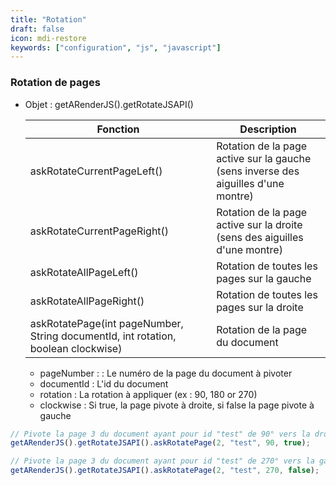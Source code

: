 ```yaml
---
title: "Rotation"
draft: false
icon: mdi-restore
keywords: ["configuration", "js", "javascript"]
---
```


### Rotation de pages

- Objet : getARenderJS().getRotateJSAPI()

    | Fonction                                                                          | Description                                                                        |
    | --------------------------------------------------------------------------------- | ---------------------------------------------------------------------------------- |
    | askRotateCurrentPageLeft()                                                        | Rotation de la page active sur la gauche (sens inverse des aiguilles d'une montre) |
    | askRotateCurrentPageRight()                                                       | Rotation de la page active sur la droite (sens des aiguilles d'une montre)         |
    | askRotateAllPageLeft()                                                            | Rotation de toutes les pages sur la gauche                                         |
    | askRotateAllPageRight()                                                           | Rotation de toutes les pages sur la droite                                         |
    | askRotatePage(int pageNumber, String documentId, int rotation, boolean clockwise) | Rotation de la page du document                                                    |
    
    * pageNumber : : Le numéro de la page du document à pivoter
    * documentId : L'id du document
    * rotation : La rotation à appliquer (ex : 90, 180 or 270)
    * clockwise : Si true, la page pivote à droite, si false la page pivote à gauche


```js
// Pivote la page 3 du document ayant pour id "test" de 90° vers la droite
getARenderJS().getRotateJSAPI().askRotatePage(2, "test", 90, true);

// Pivote la page 3 du document ayant pour id "test" de 270° vers la gauche
getARenderJS().getRotateJSAPI().askRotatePage(2, "test", 270, false);
```

